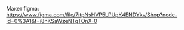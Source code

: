 Макет figma: https://www.figma.com/file/7itpNsHVP5LPUpK4ENDYkv/Shop?node-id=0%3A1&t=i8nKSaWzeNTqTOnX-0
